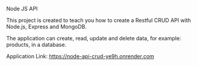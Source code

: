 Node JS API

This project is created to teach you how to create a Restful CRUD API with Node.js, Express and MongoDB.

The application can create, read, update and delete data, for example: products, in a database.

Application Link: https://node-api-crud-ye9h.onrender.com

